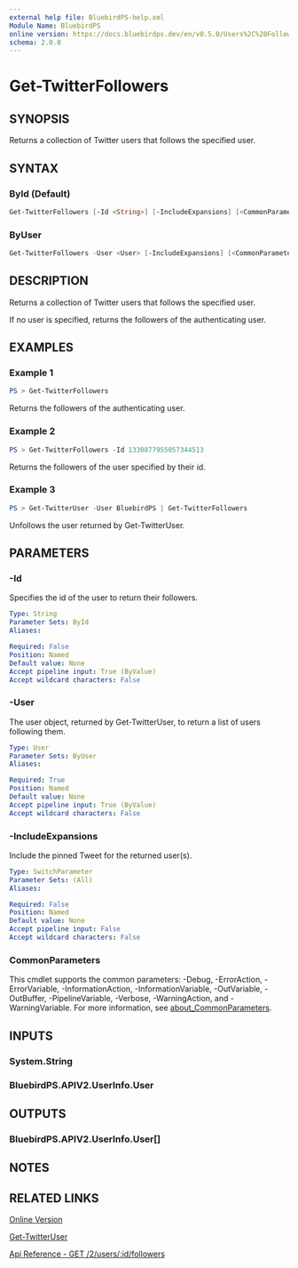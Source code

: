 ```yaml
---
external help file: BluebirdPS-help.xml
Module Name: BluebirdPS
online version: https://docs.bluebirdps.dev/en/v0.5.0/Users%2C%20Followers%2C%20Friends%2C%20and%20Blocks/Get-TwitterFollowers
schema: 2.0.0
---
```


# Get-TwitterFollowers

## SYNOPSIS

Returns a collection of Twitter users that follows the specified user.

## SYNTAX

### ById (Default)

```powershell
Get-TwitterFollowers [-Id <String>] [-IncludeExpansions] [<CommonParameters>]
```

### ByUser

```powershell
Get-TwitterFollowers -User <User> [-IncludeExpansions] [<CommonParameters>]
```

## DESCRIPTION

Returns a collection of Twitter users that follows the specified user.

If no user is specified, returns the followers of the authenticating user.

## EXAMPLES

### Example 1

```powershell
PS > Get-TwitterFollowers
```

Returns the followers of the authenticating user.

### Example 2

```powershell
PS > Get-TwitterFollowers -Id 1330877955057344513
```

Returns the followers of the user specified by their id.

### Example 3

```powershell
PS > Get-TwitterUser -User BluebirdPS | Get-TwitterFollowers
```

Unfollows the user returned by Get-TwitterUser.

## PARAMETERS

### -Id

Specifies the id of the user to return their followers.

```yaml
Type: String
Parameter Sets: ById
Aliases:

Required: False
Position: Named
Default value: None
Accept pipeline input: True (ByValue)
Accept wildcard characters: False
```

### -User

The user object, returned by Get-TwitterUser, to return a list of users following them.

```yaml
Type: User
Parameter Sets: ByUser
Aliases:

Required: True
Position: Named
Default value: None
Accept pipeline input: True (ByValue)
Accept wildcard characters: False
```

### -IncludeExpansions

Include the pinned Tweet for the returned user(s).

```yaml
Type: SwitchParameter
Parameter Sets: (All)
Aliases:

Required: False
Position: Named
Default value: None
Accept pipeline input: False
Accept wildcard characters: False
```

### CommonParameters

This cmdlet supports the common parameters: -Debug, -ErrorAction, -ErrorVariable, -InformationAction, -InformationVariable, -OutVariable, -OutBuffer, -PipelineVariable, -Verbose, -WarningAction, and -WarningVariable. For more information, see [about_CommonParameters](http://go.microsoft.com/fwlink/?LinkID=113216).

## INPUTS

### System.String

### BluebirdPS.APIV2.UserInfo.User

## OUTPUTS

### BluebirdPS.APIV2.UserInfo.User[]

## NOTES

## RELATED LINKS

[Online Version](https://docs.bluebirdps.dev/en/v0.5.0/Users%2C%20Followers%2C%20Friends%2C%20and%20Blocks/Get-TwitterFollowers)

[Get-TwitterUser](https://docs.bluebirdps.dev/en/v0.5.0/Users%2C%20Followers%2C%20Friends%2C%20and%20Blocks/Get-TwitterUser)

[Api Reference - GET /2/users/:id/followers](https://developer.twitter.com/en/docs/twitter-api/users/follows/api-reference/get-users-id-followers)
